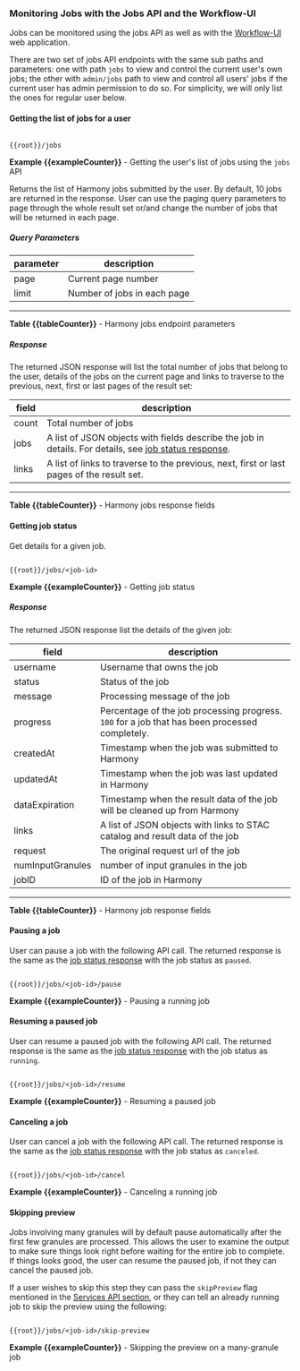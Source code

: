 ### <a name="jobs-details"></a>  Monitoring Jobs with the Jobs API and the Workflow-UI

Jobs can be monitored using the jobs API as well as with the [Workflow-UI](/workflow-ui) web application.

There are two set of jobs API endpoints with the same sub paths and parameters: one with path `jobs` to view and control the current user's own jobs; the other with `admin/jobs` path to view and control all users' jobs if the current user has admin permission to do so. For simplicity, we will only list the ones for regular user below.

#### Getting the list of jobs for a user

```

{{root}}/jobs

```
**Example {{exampleCounter}}** - Getting the user's list of jobs using the `jobs` API

Returns the list of Harmony jobs submitted by the user. By default, 10 jobs are returned in the response. User can use the paging query parameters to page through the whole result set or/and change the number of jobs that will be returned in each page.

##### <a name="query-parameters"></a> Query Parameters
| parameter | description                 |
|-----------|-----------------------------|
| page      | Current page number         |
| limit     | Number of jobs in each page |
---
**Table {{tableCounter}}** - Harmony jobs endpoint parameters

##### <a name="jobs-response"></a> Response
The returned JSON response will list the total number of jobs that belong to the user, details of the jobs on the current page and links to traverse to the previous, next, first or last pages of the result set:

| field | description                                                                                                            |
|-------|------------------------------------------------------------------------------------------------------------------------|
| count | Total number of jobs                                                                                                   |
| jobs  | A list of JSON objects with fields describe the job in details. For details, see [job status response](#job-response). |
| links | A list of links to traverse to the previous, next, first or last pages of the result set.                              |
---
**Table {{tableCounter}}** - Harmony jobs response fields

#### Getting job status

Get details for a given job.

```

{{root}}/jobs/<job-id>

```
**Example {{exampleCounter}}** - Getting job status

##### <a name="job-response"></a> Response
The returned JSON response list the details of the given job:

| field            | description                                                                                    |
|------------------|------------------------------------------------------------------------------------------------|
| username         | Username that owns the job                                                                     |
| status           | Status of the job                                                                              |
| message          | Processing message of the job                                                                  |
| progress         | Percentage of the job processing progress. `100` for a job that has been processed completely. |
| createdAt        | Timestamp when the job was submitted to Harmony                                                |
| updatedAt        | Timestamp when the job was last updated in Harmony                                             |
| dataExpiration   | Timestamp when the result data of the job will be cleaned up from Harmony                      |
| links            | A list of JSON objects with links to STAC catalog and result data of the job                   |
| request          | The original request url of the job                                                            |
| numInputGranules | number of input granules in the job                                                            |
| jobID            | ID of the job in Harmony                                                                       |
---
**Table {{tableCounter}}** - Harmony job response fields


#### Pausing a job

User can pause a job with the following API call. The returned response is the same as the [job status response](#job-response) with the job status as `paused`.

```

{{root}}/jobs/<job-id>/pause

```
**Example {{exampleCounter}}** - Pausing a running job


#### Resuming a paused job

User can resume a paused job with the following API call. The returned response is the same as the [job status response](#job-response) with the job status as `running`.

```

{{root}}/jobs/<job-id>/resume

```
**Example {{exampleCounter}}** - Resuming a paused job


#### Canceling a job

User can cancel a job with the following API call. The returned response is the same as the [job status response](#job-response) with the job status as `canceled`.

```

{{root}}/jobs/<job-id>/cancel

```
**Example {{exampleCounter}}** - Canceling a running job


#### Skipping preview

Jobs involving many granules will by default pause automatically after the first few
granules are processed. This allows the user to examine the output to make sure things
look right before waiting for the entire job to complete. If things looks good, the
user can resume the paused job, if not they can cancel the paused job.

If a user wishes to skip this step they can pass the `skipPreview` flag mentioned in the
[Services API section](#using-the-service-apis), or they can tell an already running job
to skip the preview using the following:

```

{{root}}/jobs/<job-id>/skip-preview

```
**Example {{exampleCounter}}** - Skipping the preview on a many-granule job

<br/>
<br/>
